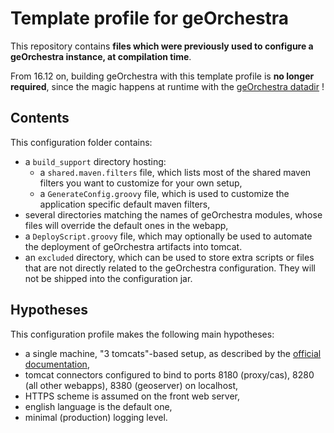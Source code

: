 # Template profile for geOrchestra

This repository contains **files which were previously used to configure a geOrchestra instance, at compilation time**.

From 16.12 on, building geOrchestra with this template profile is **no longer required**, since the magic happens at runtime with the [geOrchestra datadir](https://github.com/georchestra/datadir/) !


## Contents

This configuration folder contains:
 * a ```build_support``` directory hosting:
   * a ```shared.maven.filters``` file, which lists most of the shared maven filters you want to customize for your own setup,
   * a ```GenerateConfig.groovy``` file, which is used to customize the application specific default maven filters,
 * several directories matching the names of geOrchestra modules, whose files will override the default ones in the webapp,
 * a ```DeployScript.groovy``` file, which may optionally be used to automate the deployment of geOrchestra artifacts into tomcat.
 * an ```excluded``` directory, which can be used to store extra scripts or files that are not directly related to the geOrchestra configuration. They will not be shipped into the configuration jar.


## Hypotheses

This configuration profile makes the following main hypotheses:
 * a single machine, "3 tomcats"-based setup, as described by the [official documentation](https://github.com/georchestra/georchestra/blob/master/doc/setup.md),
 * tomcat connectors configured to bind to ports 8180 (proxy/cas), 8280 (all other webapps), 8380 (geoserver) on localhost,
 * HTTPS scheme is assumed on the front web server,
 * english language is the default one,
 * minimal (production) logging level.
